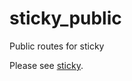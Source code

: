 # sticky_public
Public routes for sticky

Please see [sticky](https://github.com/vdeturckheim/sticky).
